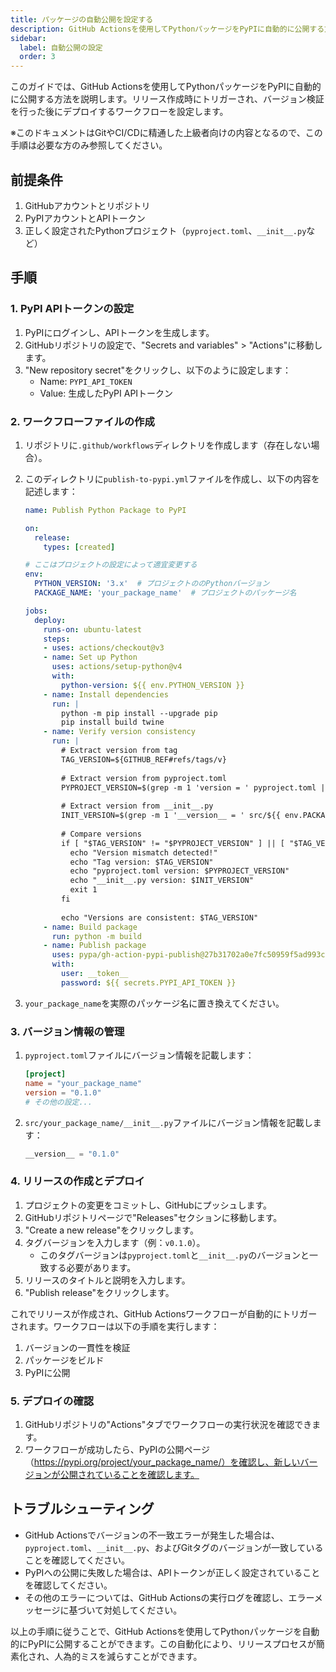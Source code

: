 ```yaml
---
title: パッケージの自動公開を設定する
description: GitHub Actionsを使用してPythonパッケージをPyPIに自動的に公開する方法を説明します。
sidebar:
  label: 自動公開の設定
  order: 3
---
```


このガイドでは、GitHub Actionsを使用してPythonパッケージをPyPIに自動的に公開する方法を説明します。リリース作成時にトリガーされ、バージョン検証を行った後にデプロイするワークフローを設定します。

※このドキュメントはGitやCI/CDに精通した上級者向けの内容となるので、この手順は必要な方のみ参照してください。

## 前提条件

1. GitHubアカウントとリポジトリ
2. PyPIアカウントとAPIトークン
3. 正しく設定されたPythonプロジェクト（`pyproject.toml`、`__init__.py`など）

## 手順

### 1. PyPI APIトークンの設定

1. PyPIにログインし、APIトークンを生成します。
2. GitHubリポジトリの設定で、"Secrets and variables" > "Actions"に移動します。
3. "New repository secret"をクリックし、以下のように設定します：
   - Name: `PYPI_API_TOKEN`
   - Value: 生成したPyPI APIトークン

### 2. ワークフローファイルの作成

1. リポジトリに`.github/workflows`ディレクトリを作成します（存在しない場合）。
2. このディレクトリに`publish-to-pypi.yml`ファイルを作成し、以下の内容を記述します：

    ```yaml
    name: Publish Python Package to PyPI

    on:
      release:
        types: [created]

    # ここはプロジェクトの設定によって適宜変更する
    env:
      PYTHON_VERSION: '3.x'  # プロジェクトののPythonバージョン
      PACKAGE_NAME: 'your_package_name'  # プロジェクトのパッケージ名

    jobs:
      deploy:
        runs-on: ubuntu-latest
        steps:
        - uses: actions/checkout@v3
        - name: Set up Python
          uses: actions/setup-python@v4
          with:
            python-version: ${{ env.PYTHON_VERSION }}
        - name: Install dependencies
          run: |
            python -m pip install --upgrade pip
            pip install build twine
        - name: Verify version consistency
          run: |
            # Extract version from tag
            TAG_VERSION=${GITHUB_REF#refs/tags/v}
            
            # Extract version from pyproject.toml
            PYPROJECT_VERSION=$(grep -m 1 'version = ' pyproject.toml | cut -d '"' -f2)
            
            # Extract version from __init__.py
            INIT_VERSION=$(grep -m 1 '__version__ = ' src/${{ env.PACKAGE_NAME }}/__init__.py | cut -d '"' -f2)
            
            # Compare versions
            if [ "$TAG_VERSION" != "$PYPROJECT_VERSION" ] || [ "$TAG_VERSION" != "$INIT_VERSION" ]; then
              echo "Version mismatch detected!"
              echo "Tag version: $TAG_VERSION"
              echo "pyproject.toml version: $PYPROJECT_VERSION"
              echo "__init__.py version: $INIT_VERSION"
              exit 1
            fi
            
            echo "Versions are consistent: $TAG_VERSION"
        - name: Build package
          run: python -m build
        - name: Publish package
          uses: pypa/gh-action-pypi-publish@27b31702a0e7fc50959f5ad993c78deac1bdfc29
          with:
            user: __token__
            password: ${{ secrets.PYPI_API_TOKEN }}
    ```

3. `your_package_name`を実際のパッケージ名に置き換えてください。

### 3. バージョン情報の管理

1. `pyproject.toml`ファイルにバージョン情報を記載します：

   ```toml
   [project]
   name = "your_package_name"
   version = "0.1.0"
   # その他の設定...
   ```

2. `src/your_package_name/__init__.py`ファイルにバージョン情報を記載します：

   ```python
   __version__ = "0.1.0"
   ```

### 4. リリースの作成とデプロイ

1. プロジェクトの変更をコミットし、GitHubにプッシュします。
2. GitHubリポジトリページで"Releases"セクションに移動します。
3. "Create a new release"をクリックします。
4. タグバージョンを入力します（例：`v0.1.0`）。
   - このタグバージョンは`pyproject.toml`と`__init__.py`のバージョンと一致する必要があります。
5. リリースのタイトルと説明を入力します。
6. "Publish release"をクリックします。

これでリリースが作成され、GitHub Actionsワークフローが自動的にトリガーされます。ワークフローは以下の手順を実行します：

1. バージョンの一貫性を検証
2. パッケージをビルド
3. PyPIに公開

### 5. デプロイの確認

1. GitHubリポジトリの"Actions"タブでワークフローの実行状況を確認できます。
2. ワークフローが成功したら、PyPIの公開ページ（<https://pypi.org/project/your_package_name/）を確認し、新しいバージョンが公開されていることを確認します。>

## トラブルシューティング

- GitHub Actionsでバージョンの不一致エラーが発生した場合は、`pyproject.toml`、`__init__.py`、およびGitタグのバージョンが一致していることを確認してください。
- PyPIへの公開に失敗した場合は、APIトークンが正しく設定されていることを確認してください。
- その他のエラーについては、GitHub Actionsの実行ログを確認し、エラーメッセージに基づいて対処してください。

以上の手順に従うことで、GitHub Actionsを使用してPythonパッケージを自動的にPyPIに公開することができます。この自動化により、リリースプロセスが簡素化され、人為的ミスを減らすことができます。
